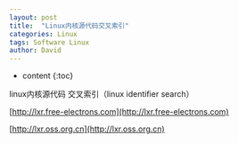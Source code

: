 ```yaml
---
layout: post
title:  "Linux内核源代码交叉索引"
categories: Linux
tags: Software Linux
author: David
---
```


* content
{:toc}

linux内核源代码 交叉索引（linux identifier search）

[http://lxr.free-electrons.com](http://lxr.free-electrons.com)  

[http://lxr.oss.org.cn](http://lxr.oss.org.cn)
